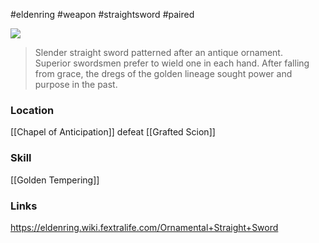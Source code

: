 #eldenring #weapon #straightsword #paired 

![](https://eldenring.wiki.fextralife.com/file/Elden-Ring/ornamental_straight_sword_straight_sword_weapon_elden_ring_wiki_guide_200px.png)

> Slender straight sword patterned after an antique ornament.  
> Superior swordsmen prefer to wield one in each hand.
> After falling from grace, the dregs of the golden lineage sought power and purpose in the past.
### Location
[[Chapel of Anticipation]] defeat [[Grafted Scion]]
### Skill
[[Golden Tempering]]
### Links
https://eldenring.wiki.fextralife.com/Ornamental+Straight+Sword